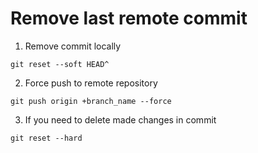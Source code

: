 # Remove last remote commit

1. Remove commit locally
```
git reset --soft HEAD^
```
2. Force push to remote repository
```
git push origin +branch_name --force
```
3. If you need to delete made changes in commit
```
git reset --hard
```